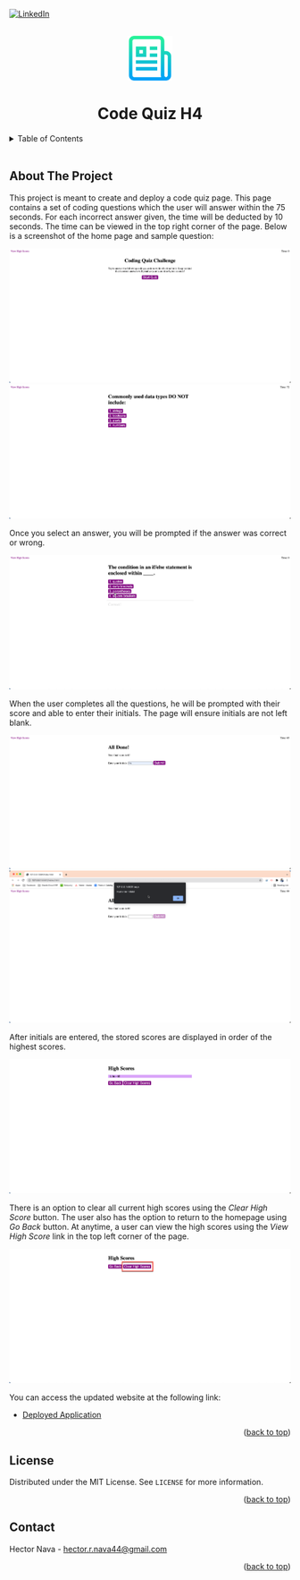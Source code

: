 <div id="top"></div>

[![LinkedIn][linkedin-shield]][linkedin-url]

<!-- Project Logo -->
<br/>
<div align="center">
    <img src="./assets/images/readmelogo.png" alt="Logo" width="80" height="80">
    <h1 align="center">Code Quiz H4</h1>
</div>

<!-- Table of Contents -->
<details>
    <summary>Table of Contents</summary>
    <ol>
        <li><a href="#about-the-project">About The Project</a></li>
        <li><a href="#license">License</a></li>
        <li><a href="#contact">Contact</a></li>
    </ol>
</details>
<br/>

## About The Project

This project is meant to create and deploy a code quiz page. This page contains a set of coding questions which the user will answer within the 75 seconds. For each incorrect answer given, the time will be deducted by 10 seconds. The time can be viewed in the top right corner of the page. Below is a screenshot of the home page and sample question:

![Primary Screenshot][primary-screenshot]
![Coding Screenshot][coding-screenshot]

Once you select an answer, you will be prompted if the answer was correct or wrong.

![Correct Screenshot][correct-screenshot]

When the user completes all the questions, he will be prompted with their score and able to enter their initials. The page will ensure initials are not left blank.

![Completed Screenshot][completed-screenshot]
![Initials Screenshot][initials-screenshot]

After initials are entered, the stored scores are displayed in order of the highest scores.

![High Scores][high-scores-screenshot]

There is an option to clear all current high scores using the _Clear High Score_ button. The user also has the option to return to the homepage using _Go Back_ button. At anytime, a user can view the high scores using the _View High Score_ link in the top left corner of the page.

![Clear Score][clear-screenshot]

You can access the updated website at the following link:
* [Deployed Application](https://hnava47.github.io/CodeQuizH4/)

<p align="right">(<a href="#top">back to top</a>)</p>

## License
Distributed under the MIT License. See `LICENSE` for more information.

<p align="right">(<a href="#top">back to top</a>)</p>

## Contact
Hector Nava - hector.r.nava44@gmail.com

<p align="right">(<a href="#top">back to top</a>)</p>

<!-- MARKDOWN LINKS & IMAGES -->
[primary-screenshot]: ./assets/images/primary_screenshot.png
[coding-screenshot]: ./assets/images/coding_question.png
[correct-screenshot]: ./assets/images/correct_answer.png
[completed-screenshot]: ./assets/images/completed_screenshot.png
[initials-screenshot]: ./assets/images/initials_screenshot.png
[high-scores-screenshot]: ./assets/images/high_score.png
[clear-screenshot]: ./assets/images/clear_score.png
[linkedin-shield]: https://img.shields.io/badge/-LinkedIn-black.svg?style=for-the-badge&logo=linkedin&colorB=555
[linkedin-url]: https://linkedin.com/in/hector-nava-mba
